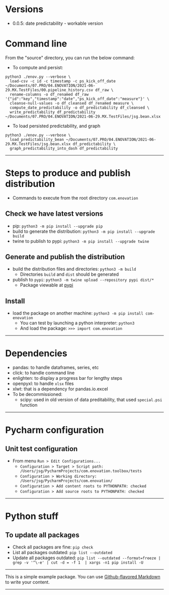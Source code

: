 # Versions

* 0.0.5: date predictability - workable version

# Command line

From the "source" directory, you can run the below command:

* To compute and persist:
```
python3 ./enov.py --verbose \
  load-csv -c id -c timestamp -c ps_kick_off_date ~/Documents/07.PRO/04.ENOVATION/2021-06-29.MX.TestFiles/00.pipeline_history.csv df_raw \
  rename-columns -o df_renamed df_raw '{"id":"key","timestamp":"date","ps_kick_off_date":"measure"}' \
  cleanse-null-values -o df_cleansed df_renamed measure \
  compute_date_predictability -o df_predictability df_cleansed \
  write_predictability df_predictability ~/Documents/07.PRO/04.ENOVATION/2021-06-29.MX.TestFiles/jsg.bean.xlsx

```

* To load persisted predictability, and graph
```
python3 ./enov.py --verbose \
  load_predictability_bean ~/Documents/07.PRO/04.ENOVATION/2021-06-29.MX.TestFiles/jsg.bean.xlsx df_predictability \
  graph_predictability_into_dash df_predictability
```
---

# Steps to produce and publish distribution

* Commands to execute from the root directory `com.enovation`

## Check we have latest versions

* pip: `python3 -m pip install --upgrade pip`
* build to generate the distribution: `python3 -m pip install --upgrade build`
* twine to publish to pypi: `python3 -m pip install --upgrade twine`

## Generate and publish the distribution

* build the distribution files and directories: `python3 -m build`
  * Directories `build` and `dist` should be generated
* publish to `pypi`: `python3 -m twine upload --repository pypi dist/*`
  * Package viewable at [pypi](https://pypi.org/project/com-enovation)

## Install

* load the package on another machine: `python3 -m pip install com-enovation`
  * You can test by launching a python interpreter: `python3`
  * And load the package: `>>> import com.enovation`

---

# Dependencies

* pandas: to handle dataframes, series, etc
* click: to handle command line
* enlighten: to display a progress bar for lengthy steps
* openpyxl: to handle `xlsx` files
* xlwt: that is a dependency for pandas.io.excel
* To be decommissioned:
  * scipy: used in old version of data preditability, that used `special.psi` function

---

# Pycharm configuration

## Unit test configuration

* From menu `Run > Edit Configurations...`
  * `Configuration > Target > Script path: /Users/jsg/PycharmProjects/com.enovation.toolbox/tests`
  * `Configuration > Working directory: /Users/jsg/PycharmProjects/com.enovation/`
  * `Configuration > Add content roots to PYTHONPATH: checked`
  * `Configuration > Add source roots to PYTHONPATH: checked`

---

# Python stuff

## To update all packages

* Check all packages are fine: `pip check`
* List all packages outdated: `pip list --outdated`
* Update all packages outdated: `pip list --outdated --format=freeze | grep -v '^\-e' | cut -d = -f 1  | xargs -n1 pip install -U`

---

This is a simple example package. You can use
[Github-flavored Markdown](https://guides.github.com/features/mastering-markdown/)
to write your content.

---